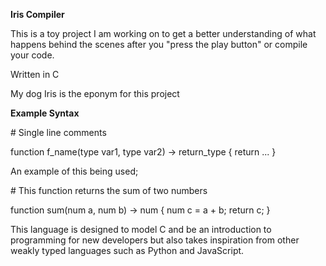 **Iris Compiler**

This is a toy project I am working on to get a better understanding of what happens behind the scenes after you "press the play button" or compile your code.

Written in C

My dog Iris is the eponym for this project 

**Example Syntax**

\# Single line comments

function f_name(type var1, type var2) -> return_type {
    return ...
}

An example of this being used;

\# This function returns the sum of two numbers

function sum(num a, num b) -> num {
    num c = a + b;
    return c;
}

This language is designed to model C and be an introduction to programming for new developers but also takes inspiration from other weakly typed languages such as Python and JavaScript.


